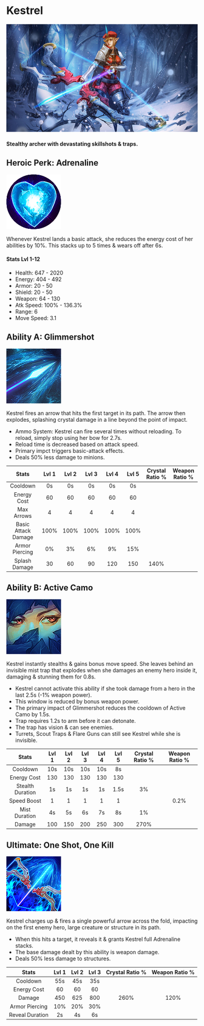 # Kestrel

![](../../.gitbook/assets/image%20%28435%29.png)

#### Stealthy archer with devastating skillshots & traps.

## Heroic Perk: Adrenaline

![Adrenaline](../../.gitbook/assets/image%20%28423%29.png)

Whenever Kestrel lands a basic attack, she reduces the energy cost of her abilities by 10%. This stacks up to 5 times & wears off after 6s.

#### Stats Lvl 1-12

* Health: 647 - 2020
* Energy: 404 - 492
* Armor: 20 - 50
* Shield: 20 - 50
* Weapon: 64 - 130
* Atk Speed: 100% - 136.3%
* Range: 6
* Move Speed: 3.1

## Ability A: Glimmershot

![Glimmershot](../../.gitbook/assets/image%20%28442%29.png)

Kestrel fires an arrow that hits the first target in its path. The arrow then explodes, splashing crystal damage in a line beyond the point of impact.

* Ammo System: Kestrel can fire several times without reloading. To reload, simply stop using her bow for 2.7s.
* Reload time is decreased based on attack speed.
* Primary impct triggers basic-attack effects.
* Deals 50% less damage to minions.

| Stats | Lvl 1 | Lvl 2 | Lvl 3 | Lvl 4 | Lvl 5 | Crystal      Ratio % | Weapon     Ratio % |
| :---: | :---: | :---: | :---: | :---: | :---: | :---: | :---: |
| Cooldown | 0s | 0s | 0s | 0s | 0s |  |  |
| Energy       Cost | 60 | 60 | 60 | 60 | 60 |  |  |
| Max Arrows | 4 | 4 | 4 | 4 | 4 |  |  |
| Basic         Attack       Damage | 100% | 100% | 100% | 100% | 100% |  |  |
| Armor        Piercing | 0% | 3% | 6% | 9% | 15% |  |  |
| Splash       Damage | 30 | 60 | 90 | 120 | 150 | 140% |  |

## Ability B: Active Camo

![Active Camo](../../.gitbook/assets/image%20%2832%29.png)

Kestrel instantly stealths & gains bonus move speed. She leaves behind an invisible mist trap that explodes when she damages an enemy hero inside it, damaging & stunning them for 0.8s.

* Kestrel cannot activate this ability if she took damage from a hero in the last 2.5s \(-1% weapon power\).
* This window is reduced by bonus weapon power.
* The primary impact of Glimmershot reduces the cooldown of Active Camo by 1.5s.
* Trap requires 1.2s to arm before it can detonate.
* The trap has vision & can see enemies.
* Turrets, Scout Traps & Flare Guns can still see Kestrel while she is invisible.

| Stats | Lvl 1 | Lvl 2 | Lvl 3 | Lvl 4 | Lvl 5 | Crystal      Ratio % | Weapon     Ratio % |
| :---: | :---: | :---: | :---: | :---: | :---: | :---: | :---: |
| Cooldown | 10s | 10s | 10s | 10s | 8s |  |  |
| Energy       Cost | 130 | 130 | 130 | 130 | 130 |  |  |
| Stealth      Duration | 1s | 1s | 1s | 1s | 1.5s | 3% |  |
| Speed        Boost | 1 | 1 | 1 | 1 | 1 |  | 0.2% |
| Mist           Duration | 4s | 5s | 6s | 7s | 8s | 1% |  |
| Damage | 100 | 150 | 200 | 250 | 300 | 270% |  |

## Ultimate: One Shot, One Kill

![One Shot, One Kill](../../.gitbook/assets/image%20%2864%29.png)

Kestrel charges up & fires a single powerful arrow across the fold, impacting on the first enemy hero, large creature or structure in its path.

* When this hits a target, it reveals it & grants Kestrel full Adrenaline stacks.
* The base damage dealt by this ability is weapon damage.
* Deals 50% less damage to structures.

| Stats | Lvl 1 | Lvl 2 | Lvl 3 | Crystal Ratio % | Weapon Ratio % |
| :---: | :---: | :---: | :---: | :---: | :---: |
| Cooldown | 55s | 45s | 35s |  |  |
| Energy Cost | 60 | 60 | 60 |  |  |
| Damage | 450 | 625 | 800 | 260% | 120% |
| Armor Piercing | 10% | 20% | 30% |  |  |
| Reveal Duration | 2s | 4s | 6s |  |  |

